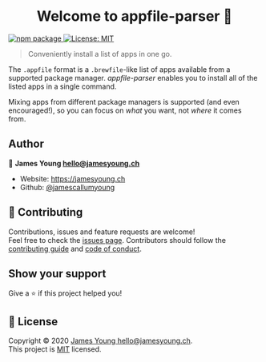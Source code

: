 <h1 align="center">Welcome to appfile-parser 👋</h1>
<p>
  <a href="https://www.npmjs.com/package/@jych/appfile-parser" target=_blank">
    <img alt="npm package" src="https://img.shields.io/npm/v/@jych/appfile-parser">
  </a>
  <a href="./LICENSE" target="_blank">
    <img alt="License: MIT" src="https://img.shields.io/badge/License-MIT-yellow.svg" />
  </a>
</p>

> Conveniently install a list of apps in one go.

The `.appfile` format is a `.brewfile`-like list of apps available from a supported package manager.
_appfile-parser_ enables you to install all of the listed apps in a single command.

Mixing apps from different package managers is supported (and even encouraged!), so you can focus on
_what_ you want, not _where_ it comes from.

## Author

👤 **James Young <hello@jamesyoung.ch>**

- Website: https://jamesyoung.ch
- Github: [@jamescallumyoung](https://github.com/jamescallumyoung)

## 🤝 Contributing

Contributions, issues and feature requests are welcome!<br />Feel free to check the
[issues page](https://github.com/jamescallumyoung/appfile-parser/issues). Contributors should follow the
[contributing guide](./CONTRIBUTING) and [code of conduct](./CODE_OF_CONDUCT).

## Show your support

Give a ⭐️ if this project helped you!

## 📝 License

Copyright © 2020 [James Young <hello@jamesyoung.ch>](https://github.com/jamescallumyoung).<br />
This project is [MIT](./LICENSE) licensed.
